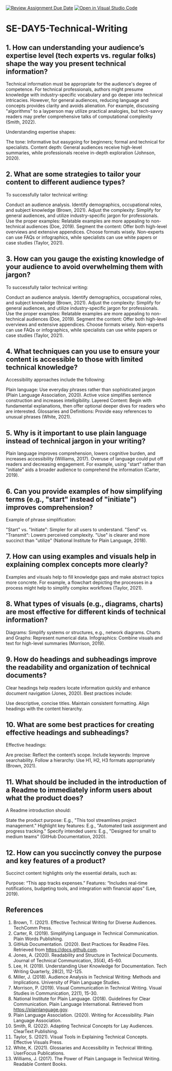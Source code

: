 [![Review Assignment Due Date](https://classroom.github.com/assets/deadline-readme-button-22041afd0340ce965d47ae6ef1cefeee28c7c493a6346c4f15d667ab976d596c.svg)](https://classroom.github.com/a/zsAR-pyY)
[![Open in Visual Studio Code](https://classroom.github.com/assets/open-in-vscode-2e0aaae1b6195c2367325f4f02e2d04e9abb55f0b24a779b69b11b9e10269abc.svg)](https://classroom.github.com/online_ide?assignment_repo_id=17220316&assignment_repo_type=AssignmentRepo)
# SE-DAY5-Technical-Writing
## 1. How can understanding your audience’s expertise level (tech experts vs. regular folks) shape the way you present technical information?
Technical information must be appropriate for the audience's degree of competence. For technical professionals, authors might presume knowledge with industry-specific vocabulary and go deeper into technical intricacies. However, for general audiences, reducing language and concepts provides clarity and avoids alienation. For example, discussing "algorithms" to a layperson may utilize practical analogies, but tech-savvy readers may prefer comprehensive talks of computational complexity (Smith, 2022).

Understanding expertise shapes:

The tone: Informative but easygoing for beginners; formal and technical for specialists.
Content depth: General audiences receive high-level summaries, while professionals receive in-depth exploration (Johnson, 2020).

## 2. What are some strategies to tailor your content to different audience types?
To successfully tailor technical writing:

Conduct an audience analysis. Identify demographics, occupational roles, and subject knowledge (Brown, 2021).
Adjust the complexity: Simplify for general audiences, and utilize industry-specific jargon for professionals.
Use the proper examples: Relatable examples are more appealing to non-technical audiences (Doe, 2019).
Segment the content: Offer both high-level overviews and extensive appendices.
Choose formats wisely. Non-experts can use FAQs or infographics, while specialists can use white papers or case studies (Taylor, 2021).

## 3. How can you gauge the existing knowledge of your audience to avoid overwhelming them with jargon?
To successfully tailor technical writing:

Conduct an audience analysis. Identify demographics, occupational roles, and subject knowledge (Brown, 2021).
Adjust the complexity: Simplify for general audiences, and utilize industry-specific jargon for professionals.
Use the proper examples: Relatable examples are more appealing to non-technical audiences (Doe, 2019).
Segment the content: Offer both high-level overviews and extensive appendices.
Choose formats wisely. Non-experts can use FAQs or infographics, while specialists can use white papers or case studies (Taylor, 2021).

## 4. What techniques can you use to ensure your content is accessible to those with limited technical knowledge?
Accessibility approaches include the following:

Plain language: Use everyday phrases rather than sophisticated jargon (Plain Language Association, 2020).
Active voice simplifies sentence construction and increases intelligibility.
Layered Content: Begin with fundamental explanations, then offer optional deeper dives for readers who are interested.
Glossaries and Definitions: Provide easy references to unusual phrases (White, 2021).


## 5. Why is it important to use plain language instead of technical jargon in your writing?
Plain language improves comprehension, lowers cognitive burden, and increases accessibility (Williams, 2017). Overuse of language could put off readers and decreasing engagement. For example, using "start" rather than "initiate" aids a broader audience to comprehend the information (Carter, 2019).

## 6. Can you provide examples of how simplifying terms (e.g., "start" instead of "initiate") improves comprehension?
Example of phrase simplification:

"Start" vs. "Initiate": Simpler for all users to understand.
"Send" vs. "Transmit": Lowers perceived complexity.
"Use" is clearer and more succinct than "utilize" (National Institute for Plain Language, 2018).

## 7. How can using examples and visuals help in explaining complex concepts more clearly?
Examples and visuals help to fill knowledge gaps and make abstract topics more concrete. For example, a flowchart depicting the processes in a process might help to simplify complex workflows (Taylor, 2021).

## 8. What types of visuals (e.g., diagrams, charts) are most effective for different kinds of technical information?
Diagrams: Simplify systems or structures, e.g., network diagrams.
Charts and Graphs: Represent numerical data.
Infographics: Combine visuals and text for high-level summaries (Morrison, 2019).

## 9. How do headings and subheadings improve the readability and organization of technical documents?
Clear headings help readers locate information quickly and enhance document navigation (Jones, 2020). Best practices include:

Use descriptive, concise titles.
Maintain consistent formatting.
Align headings with the content hierarchy.

## 10. What are some best practices for creating effective headings and subheadings?
Effective headings:

Are precise: Reflect the content’s scope.
Include keywords: Improve searchability.
Follow a hierarchy: Use H1, H2, H3 formats appropriately (Brown, 2021).

## 11. What should be included in the introduction of a Readme to immediately inform users about what the product does?
A Readme introduction should:

State the product purpose: E.g., "This tool streamlines project management."
Highlight key features: E.g., "Automated task assignment and progress tracking."
Specify intended users: E.g., "Designed for small to medium teams" (GitHub Documentation, 2020).

## 12. How can you succinctly convey the purpose and key features of a product?
Succinct content highlights only the essential details, such as:

Purpose: “This app tracks expenses.”
Features: “Includes real-time notifications, budgeting tools, and integration with financial apps” (Lee, 2019).



## References
1. Brown, T. (2021). Effective Technical Writing for Diverse Audiences. TechComm Press.
2. Carter, R. (2019). Simplifying Language in Technical Communication. Plain Words Publishing.
3. GitHub Documentation. (2020). Best Practices for Readme Files. Retrieved from https://docs.github.com.
4. Jones, A. (2020). Readability and Structure in Technical Documents. Journal of Technical Communication, 35(4), 45-60.
5. Lee, H. (2019). Understanding User Knowledge for Documentation. Tech Writing Quarterly, 28(2), 112-125.
6. Miller, J. (2018). Audience Analysis in Technical Writing: Methods and Implications. University of Plain Language Studies.
7. Morrison, P. (2019). Visual Communication in Technical Writing. Visual Studies in Communication, 22(1), 15-30.
8. National Institute for Plain Language. (2018). Guidelines for Clear Communication. Plain Language International. Retrieved from https://plainlanguage.gov.
9. Plain Language Association. (2020). Writing for Accessibility. Plain Language Association.
10. Smith, R. (2022). Adapting Technical Concepts for Lay Audiences. ClearText Publishing.
11. Taylor, S. (2021). Visual Tools in Explaining Technical Concepts. Effective Visuals Press.
12. White, K. (2021). Glossaries and Accessibility in Technical Writing. UserFocus Publications.
13. Williams, J. (2017). The Power of Plain Language in Technical Writing. Readable Content Books.
